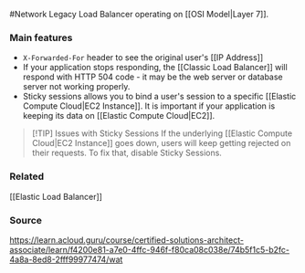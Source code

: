 #Network 
Legacy Load Balancer operating on [[OSI Model|Layer 7]].

### Main features
* `X-Forwarded-For` header to see the original user's [[IP Address]]
* If your application stops responding, the [[Classic Load Balancer]] will respond with HTTP 504 code - it may be the web server or database server not working properly. 
* Sticky sessions allows you to bind a user's session to a specific [[Elastic Compute Cloud|EC2 Instance]]. It is important if your application is keeping its data on [[Elastic Compute Cloud|EC2]].
> [!TIP] Issues with Sticky Sessions
> If the underlying [[Elastic Compute Cloud|EC2 Instance]] goes down, users will keep getting rejected on their requests. To fix that, disable Sticky Sessions.
### Related
[[Elastic Load Balancer]]
### Source
https://learn.acloud.guru/course/certified-solutions-architect-associate/learn/f4200e81-a7e0-4ffc-946f-f80ca08c038e/74b5f1c5-b2fc-4a8a-8ed8-2fff99977474/wat
